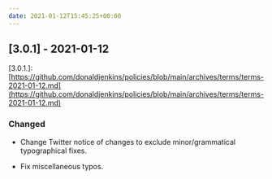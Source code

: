 ```yaml
---
date: 2021-01-12T15:45:25+00:00
---
```


## [3.0.1] - 2021-01-12

\[3.0.1.\]: [https://github.com/donaldjenkins/policies/blob/main/archives/terms/terms-2021-01-12.md](https://github.com/donaldjenkins/policies/blob/main/archives/terms/terms-2021-01-12.md)

### Changed

- Change Twitter notice of changes to exclude minor/grammatical typographical fixes.

- Fix miscellaneous typos.
